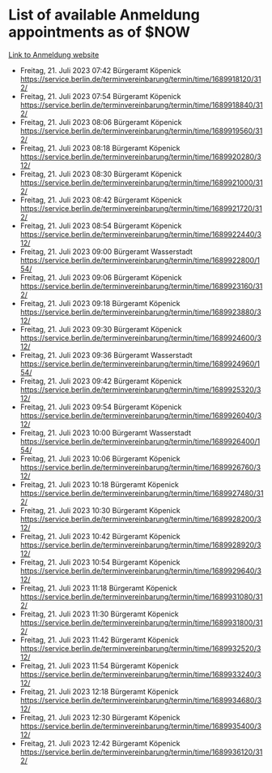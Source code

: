 # List of available Anmeldung appointments as of $NOW
[Link to Anmeldung website](https://service.berlin.de/terminvereinbarung/termin/tag.php?termin=1&anliegen[]=120686&dienstleisterlist=122210,122217,327316,122219,327312,122227,327314,122231,327346,122243,327348,122254,122252,329742,122260,329745,122262,329748,122271,327278,122273,327274,122277,327276,330436,122280,327294,122282,327290,122284,327292,122291,327270,122285,327266,122286,327264,122296,327268,150230,329760,122297,327286,122294,327284,122312,329763,122314,329775,122304,327330,122311,327334,122309,327332,317869,122281,327352,122279,329772,122283,122276,327324,122274,327326,122267,329766,122246,327318,122251,327320,122257,327322,122208,327298,122226,327300&herkunft=http%3A%2F%2Fservice.berlin.de%2Fdienstleistung%2F120686%2F)
- Freitag, 21. Juli 2023 07:42 Bürgeramt Köpenick https://service.berlin.de/terminvereinbarung/termin/time/1689918120/312/
- Freitag, 21. Juli 2023 07:54 Bürgeramt Köpenick https://service.berlin.de/terminvereinbarung/termin/time/1689918840/312/
- Freitag, 21. Juli 2023 08:06 Bürgeramt Köpenick https://service.berlin.de/terminvereinbarung/termin/time/1689919560/312/
- Freitag, 21. Juli 2023 08:18 Bürgeramt Köpenick https://service.berlin.de/terminvereinbarung/termin/time/1689920280/312/
- Freitag, 21. Juli 2023 08:30 Bürgeramt Köpenick https://service.berlin.de/terminvereinbarung/termin/time/1689921000/312/
- Freitag, 21. Juli 2023 08:42 Bürgeramt Köpenick https://service.berlin.de/terminvereinbarung/termin/time/1689921720/312/
- Freitag, 21. Juli 2023 08:54 Bürgeramt Köpenick https://service.berlin.de/terminvereinbarung/termin/time/1689922440/312/
- Freitag, 21. Juli 2023 09:00 Bürgeramt Wasserstadt https://service.berlin.de/terminvereinbarung/termin/time/1689922800/154/
- Freitag, 21. Juli 2023 09:06 Bürgeramt Köpenick https://service.berlin.de/terminvereinbarung/termin/time/1689923160/312/
- Freitag, 21. Juli 2023 09:18 Bürgeramt Köpenick https://service.berlin.de/terminvereinbarung/termin/time/1689923880/312/
- Freitag, 21. Juli 2023 09:30 Bürgeramt Köpenick https://service.berlin.de/terminvereinbarung/termin/time/1689924600/312/
- Freitag, 21. Juli 2023 09:36 Bürgeramt Wasserstadt https://service.berlin.de/terminvereinbarung/termin/time/1689924960/154/
- Freitag, 21. Juli 2023 09:42 Bürgeramt Köpenick https://service.berlin.de/terminvereinbarung/termin/time/1689925320/312/
- Freitag, 21. Juli 2023 09:54 Bürgeramt Köpenick https://service.berlin.de/terminvereinbarung/termin/time/1689926040/312/
- Freitag, 21. Juli 2023 10:00 Bürgeramt Wasserstadt https://service.berlin.de/terminvereinbarung/termin/time/1689926400/154/
- Freitag, 21. Juli 2023 10:06 Bürgeramt Köpenick https://service.berlin.de/terminvereinbarung/termin/time/1689926760/312/
- Freitag, 21. Juli 2023 10:18 Bürgeramt Köpenick https://service.berlin.de/terminvereinbarung/termin/time/1689927480/312/
- Freitag, 21. Juli 2023 10:30 Bürgeramt Köpenick https://service.berlin.de/terminvereinbarung/termin/time/1689928200/312/
- Freitag, 21. Juli 2023 10:42 Bürgeramt Köpenick https://service.berlin.de/terminvereinbarung/termin/time/1689928920/312/
- Freitag, 21. Juli 2023 10:54 Bürgeramt Köpenick https://service.berlin.de/terminvereinbarung/termin/time/1689929640/312/
- Freitag, 21. Juli 2023 11:18 Bürgeramt Köpenick https://service.berlin.de/terminvereinbarung/termin/time/1689931080/312/
- Freitag, 21. Juli 2023 11:30 Bürgeramt Köpenick https://service.berlin.de/terminvereinbarung/termin/time/1689931800/312/
- Freitag, 21. Juli 2023 11:42 Bürgeramt Köpenick https://service.berlin.de/terminvereinbarung/termin/time/1689932520/312/
- Freitag, 21. Juli 2023 11:54 Bürgeramt Köpenick https://service.berlin.de/terminvereinbarung/termin/time/1689933240/312/
- Freitag, 21. Juli 2023 12:18 Bürgeramt Köpenick https://service.berlin.de/terminvereinbarung/termin/time/1689934680/312/
- Freitag, 21. Juli 2023 12:30 Bürgeramt Köpenick https://service.berlin.de/terminvereinbarung/termin/time/1689935400/312/
- Freitag, 21. Juli 2023 12:42 Bürgeramt Köpenick https://service.berlin.de/terminvereinbarung/termin/time/1689936120/312/
